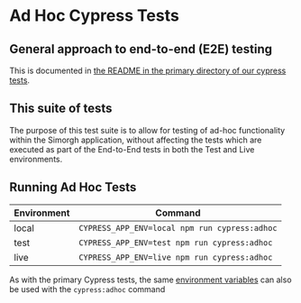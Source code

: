 # Ad Hoc Cypress Tests

## General approach to end-to-end (E2E) testing
This is documented in [the README in the primary directory of our cypress tests](https://github.com/bbc/simorgh/blob/latest/cypress/README.md).

## This suite of tests
The purpose of this test suite is to allow for testing of ad-hoc functionality within the Simorgh application, without affecting the tests which are executed as part of the End-to-End tests in both the Test and Live environments.

## Running Ad Hoc Tests

| Environment | Command                                       | 
| ----------- | --------------------------------------------- |
| local       | `CYPRESS_APP_ENV=local npm run cypress:adhoc` |
| test        | `CYPRESS_APP_ENV=test npm run cypress:adhoc`  |
| live        | `CYPRESS_APP_ENV=live npm run cypress:adhoc`  |

As with the primary Cypress tests, the same [environment variables](https://github.com/bbc/simorgh#environment-variables) can also be used with the `cypress:adhoc` command

